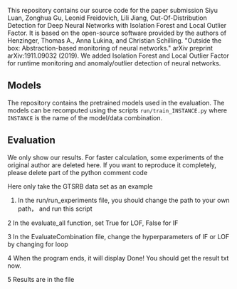 This repository contains our source code for the paper submission 
Siyu Luan, Zonghua Gu, Leonid Freidovich, Lili Jiang, Out-Of-Distribution Detection for Deep Neural Networks with Isolation Forest and Local Outlier Factor.
It is based on the open-source software provided by the authors of
Henzinger, Thomas A., Anna Lukina, and Christian Schilling. "Outside the box: Abstraction-based monitoring of neural networks." arXiv preprint arXiv:1911.09032 (2019).
We added Isolation Forest and Local Outlier Factor for runtime monitoring and anomaly/outlier detection of neural networks. 


## Models

The repository contains the pretrained models used in the evaluation.
The models can be recomputed using the scripts `run/train_INSTANCE.py` where `INSTANCE` is the name of the model/data combination.

## Evaluation

We only show our results. For faster calculation, some experiments of the original author are deleted here. If you want to reproduce it completely, please delete part of the python comment code

Here only take the GTSRB data set as an example



1. In the run/run_experiments file, you should change the path to your own path， and run this script

2 In the evaluate_all function, set True for LOF, False for IF

3 In the EvaluateCombination file, change the hyperparameters of IF or LOF by changing for loop

4 When the program ends, it will display Done! You should get the result txt now.

5 Results are in the file